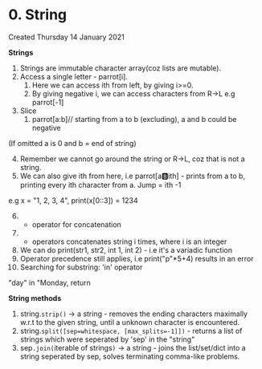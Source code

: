 # 0. String
Created Thursday 14 January 2021

**Strings**

1. Strings are immutable character array(coz lists are mutable).
2. Access a single letter - parrot[i].
	1. Here we can access ith from left, by giving i>=0.
	2. By giving negative i, we can access characters from R->L e.g parrot[-1]
3. Slice
	1. parrot[a:b]// starting from a to b (excluding), a and b could be negative

(If omitted a is 0 and b = end of string)

4. Remember we cannot go around the string or R->L, coz that is not a string.
5. We can also give ith from here, i.e parrot[a:b:ith] - prints from a to b, printing every ith character from a. Jump = ith -1

e.g x = "1, 2, 3, 4", print(x[0::3]) = 1234

6. + operator for concatenation 
7. * operators concatenates string i times, where i is an integer
8. We can do print(str1, str2, int 1, int 2) - i.e it's a variadic function
9. Operator precedence still applies, i.e print("p"*5+4) results in an error
10. Searching for substring: 'in' operator

"day" in "Monday, return 

**String methods**

1. string.``strip()`` -> a string - removes the ending characters maximally w.r.t to the given string, until a unknown character is encountered.
2. string.``split([sep=whitespace, [max_splits=-1]])`` - returns a list of strings which were seperated by 'sep' in the "string"
3. sep``.join(``iterable of strings``)`` -> a string - joins the list/set/dict into a string seperated by sep, solves terminating comma-like problems.


